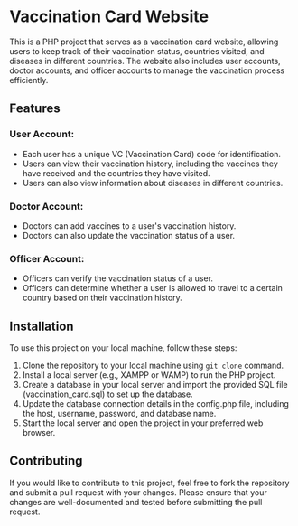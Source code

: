 # Vaccination Card Website

This is a PHP project that serves as a vaccination card website, allowing users to keep track of their vaccination status, countries visited, and diseases in different countries. The website also includes user accounts, doctor accounts, and officer accounts to manage the vaccination process efficiently.

## Features

### User Account:

- Each user has a unique VC (Vaccination Card) code for identification.
- Users can view their vaccination history, including the vaccines they have received and the countries they have visited.
- Users can also view information about diseases in different countries.

### Doctor Account:

- Doctors can add vaccines to a user's vaccination history.
- Doctors can also update the vaccination status of a user.

### Officer Account:

- Officers can verify the vaccination status of a user.
- Officers can determine whether a user is allowed to travel to a certain country based on their vaccination history.

## Installation

To use this project on your local machine, follow these steps:

1. Clone the repository to your local machine using `git clone` command.
2. Install a local server (e.g., XAMPP or WAMP) to run the PHP project.
3. Create a database in your local server and import the provided SQL file (vaccination_card.sql) to set up the database.
4. Update the database connection details in the config.php file, including the host, username, password, and database name.
5. Start the local server and open the project in your preferred web browser.

## Contributing

If you would like to contribute to this project, feel free to fork the repository and submit a pull request with your changes. Please ensure that your changes are well-documented and tested before submitting the pull request.
